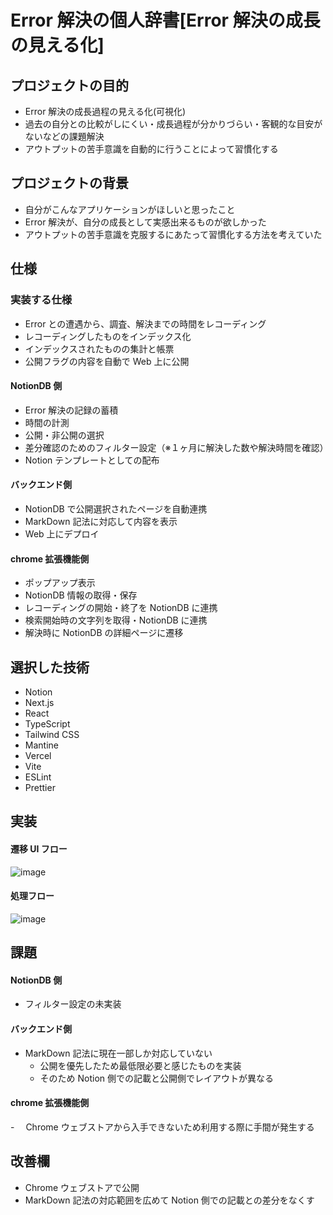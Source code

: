 # Error 解決の個人辞書[Error 解決の成長の見える化]

## プロジェクトの目的

- Error 解決の成長過程の見える化(可視化)
- 過去の自分との比較がしにくい・成長過程が分かりづらい・客観的な目安がないなどの課題解決
- アウトプットの苦手意識を自動的に行うことによって習慣化する

## プロジェクトの背景

- 自分がこんなアプリケーションがほしいと思ったこと
- Error 解決が、自分の成長として実感出来るものが欲しかった
- アウトプットの苦手意識を克服するにあたって習慣化する方法を考えていた

## 仕様

### 実装する仕様

- Error との遭遇から、調査、解決までの時間をレコーディング
- レコーディングしたものをインデックス化
- インデックスされたものの集計と帳票
- 公開フラグの内容を自動で Web 上に公開

#### NotionDB 側

- Error 解決の記録の蓄積
- 時間の計測
- 公開・非公開の選択
- 差分確認のためのフィルター設定（※１ヶ月に解決した数や解決時間を確認）
- Notion テンプレートとしての配布

#### バックエンド側

- NotionDB で公開選択されたページを自動連携
- MarkDown 記法に対応して内容を表示
- Web 上にデプロイ

#### chrome 拡張機能側

- ポップアップ表示
- NotionDB 情報の取得・保存
- レコーディングの開始・終了を NotionDB に連携
- 検索開始時の文字列を取得・NotionDB に連携
- 解決時に NotionDB の詳細ページに遷移

## 選択した技術

- Notion
- Next.js
- React
- TypeScript
- Tailwind CSS
- Mantine
- Vercel
- Vite
- ESLint
- Prettier

## 実装

#### 遷移 UI フロー

![image](https://github.com/user-attachments/assets/fcc21c20-bad7-4d08-8825-b10641d751b3)

#### 処理フロー

![image](https://github.com/user-attachments/assets/3af176a3-079e-4e30-9a6b-1834b230db58)

## 課題

#### NotionDB 側

- フィルター設定の未実装

#### バックエンド側

- MarkDown 記法に現在一部しか対応していない
  - 公開を優先したため最低限必要と感じたものを実装
  - そのため Notion 側での記載と公開側でレイアウトが異なる

#### chrome 拡張機能側

-　 Chrome ウェブストアから入手できないため利用する際に手間が発生する

## 改善欄

- Chrome ウェブストアで公開
- MarkDown 記法の対応範囲を広めて Notion 側での記載との差分をなくす
